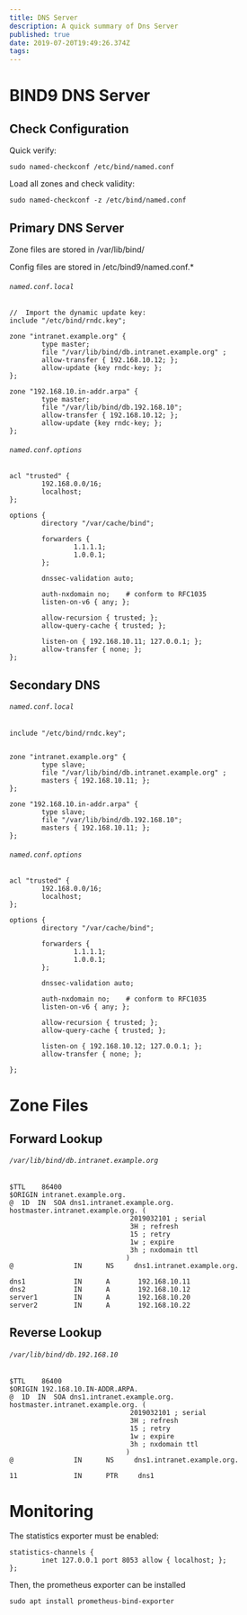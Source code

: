 ```yaml
---
title: DNS Server
description: A quick summary of Dns Server
published: true
date: 2019-07-20T19:49:26.374Z
tags: 
---
```


# BIND9 DNS Server

## Check Configuration

Quick verify:

    sudo named-checkconf /etc/bind/named.conf

Load all zones and check validity:

    sudo named-checkconf -z /etc/bind/named.conf


## Primary DNS Server

Zone files are stored in /var/lib/bind/

Config files are stored in /etc/bind9/named.conf.*

###### `named.conf.local`
```
//  Import the dynamic update key: 
include "/etc/bind/rndc.key";

zone "intranet.example.org" {
        type master;
        file "/var/lib/bind/db.intranet.example.org" ;
        allow-transfer { 192.168.10.12; };
        allow-update {key rndc-key; };
};

zone "192.168.10.in-addr.arpa" {
        type master;
        file "/var/lib/bind/db.192.168.10";
        allow-transfer { 192.168.10.12; };
        allow-update {key rndc-key; };
};
```


###### `named.conf.options`
```
acl "trusted" {
        192.168.0.0/16; 
        localhost; 
}; 

options {
        directory "/var/cache/bind";

        forwarders {
                1.1.1.1;
                1.0.0.1;
        };

        dnssec-validation auto;

        auth-nxdomain no;    # conform to RFC1035
        listen-on-v6 { any; };

        allow-recursion { trusted; };
        allow-query-cache { trusted; }; 

        listen-on { 192.168.10.11; 127.0.0.1; };
        allow-transfer { none; };
};
```



## Secondary DNS

###### `named.conf.local`

```
include "/etc/bind/rndc.key";


zone "intranet.example.org" {
        type slave;
        file "/var/lib/bind/db.intranet.example.org" ;
        masters { 192.168.10.11; }; 
};

zone "192.168.10.in-addr.arpa" {
        type slave;
        file "/var/lib/bind/db.192.168.10";
        masters { 192.168.10.11; };
};
```

###### `named.conf.options`

```
acl "trusted" {
        192.168.0.0/16; 
        localhost; 
};

options {
        directory "/var/cache/bind";

        forwarders {
                1.1.1.1;
                1.0.0.1;
        };

        dnssec-validation auto;

        auth-nxdomain no;    # conform to RFC1035
        listen-on-v6 { any; };

        allow-recursion { trusted; };
        allow-query-cache { trusted; }; 

        listen-on { 192.168.10.12; 127.0.0.1; };
        allow-transfer { none; };

};
```



# Zone Files

## Forward Lookup

###### `/var/lib/bind/db.intranet.example.org`

```
$TTL    86400
$ORIGIN intranet.example.org.
@  1D  IN  SOA dns1.intranet.example.org. hostmaster.intranet.example.org. (
                              2019032101 ; serial
                              3H ; refresh
                              15 ; retry
                              1w ; expire
                              3h ; nxdomain ttl
                             )
@               IN      NS     dns1.intranet.example.org. 

dns1            IN      A       192.168.10.11
dns2            IN      A       192.168.10.12
server1         IN      A       192.168.10.20
server2         IN      A       192.168.10.22
```


## Reverse Lookup

###### `/var/lib/bind/db.192.168.10`
```
$TTL    86400
$ORIGIN 192.168.10.IN-ADDR.ARPA.
@  1D  IN  SOA dns1.intranet.example.org. hostmaster.intranet.example.org. (
                              2019032101 ; serial
                              3H ; refresh
                              15 ; retry
                              1w ; expire
                              3h ; nxdomain ttl
                             )
@               IN      NS     dns1.intranet.example.org. 

11              IN      PTR     dns1
```

# Monitoring

The statistics exporter must be enabled:

```
statistics-channels {
        inet 127.0.0.1 port 8053 allow { localhost; };
};
```

Then, the prometheus exporter can be installed

    sudo apt install prometheus-bind-exporter


